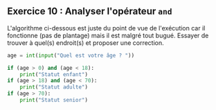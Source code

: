 ## Exercice 10 : Analyser l'opérateur `and`

L'algorithme ci-dessous est juste du point de vue de l'exécution car il fonctionne (pas de plantage) mais il est malgré tout bugué. Essayer de trouver à quel(s) endroit(s) et proposer une correction.  

```python
age = int(input("Quel est votre âge ? "))

if (age > 0) and (age < 18):
    print("Statut enfant")
if (age > 18) and (age < 70):
    print("Statut adulte")
if (age > 70):
    print("Statut senior")
```